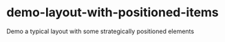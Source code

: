# demo-layout-with-positioned-items
Demo a typical layout with some strategically positioned elements
